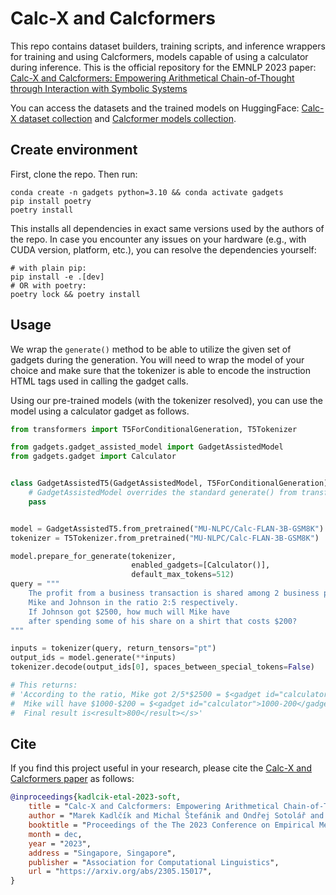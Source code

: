 # Calc-X and Calcformers

This repo contains dataset builders, training scripts, and inference wrappers for training and using Calcformers, models capable of using a calculator during inference.
This is the official repository for the EMNLP 2023 paper: [Calc-X and Calcformers: Empowering Arithmetical Chain-of-Thought through Interaction with Symbolic Systems](https://arxiv.org/abs/2305.15017)

You can access the datasets and the trained models on HuggingFace: [Calc-X dataset collection](https://huggingface.co/collections/MU-NLPC/calc-x-652fee9a6b838fd820055483) and [Calcformer models collection](https://huggingface.co/collections/MU-NLPC/calcformers-65367392badc497807b3caf5).



## Create environment

First, clone the repo. Then run:

```shell
conda create -n gadgets python=3.10 && conda activate gadgets
pip install poetry
poetry install 
```

This installs all dependencies in exact same versions used by the authors of the repo.
In case you encounter any issues on your hardware (e.g., with CUDA version, platform, etc.),
you can resolve the dependencies yourself:

```shell
# with plain pip:
pip install -e .[dev]
# OR with poetry:
poetry lock && poetry install
```


## Usage

We wrap the `generate()` method to be able to utilize the 
given set of gadgets during the generation. 
You will need to wrap the model of your choice and 
make sure that the tokenizer is able to encode the instruction
HTML tags used in calling the gadget calls.

Using our pre-trained models (with the tokenizer resolved),
you can use the model using a calculator gadget as follows.

```python
from transformers import T5ForConditionalGeneration, T5Tokenizer

from gadgets.gadget_assisted_model import GadgetAssistedModel
from gadgets.gadget import Calculator


class GadgetAssistedT5(GadgetAssistedModel, T5ForConditionalGeneration):
    # GadgetAssistedModel overrides the standard generate() from transformers
    pass


model = GadgetAssistedT5.from_pretrained("MU-NLPC/Calc-FLAN-3B-GSM8K")
tokenizer = T5Tokenizer.from_pretrained("MU-NLPC/Calc-FLAN-3B-GSM8K")

model.prepare_for_generate(tokenizer, 
                           enabled_gadgets=[Calculator()], 
                           default_max_tokens=512)
query = """
    The profit from a business transaction is shared among 2 business partners, 
    Mike and Johnson in the ratio 2:5 respectively. 
    If Johnson got $2500, how much will Mike have 
    after spending some of his share on a shirt that costs $200?
"""

inputs = tokenizer(query, return_tensors="pt")
output_ids = model.generate(**inputs)
tokenizer.decode(output_ids[0], spaces_between_special_tokens=False)

# This returns:
# 'According to the ratio, Mike got 2/5*$2500 = $<gadget id="calculator">2/5*2500</gadget><output>1_000</output> 1000 
#  Mike will have $1000-$200 = $<gadget id="calculator">1000-200</gadget><output>800</output> 800 after buying a shirt. 
#  Final result is<result>800</result></s>'
```


## Cite

If you find this project useful in your research, please cite the [Calc-X and Calcformers paper](https://arxiv.org/abs/2305.15017) as follows:

```bibtex
@inproceedings{kadlcik-etal-2023-soft,
    title = "Calc-X and Calcformers: Empowering Arithmetical Chain-of-Thought through Interaction with Symbolic Systems",
    author = "Marek Kadlčík and Michal Štefánik and Ondřej Sotolář and Vlastimil Martinek",
    booktitle = "Proceedings of the The 2023 Conference on Empirical Methods in Natural Language Processing: Main track",
    month = dec,
    year = "2023",
    address = "Singapore, Singapore",
    publisher = "Association for Computational Linguistics",
    url = "https://arxiv.org/abs/2305.15017",
}
```

